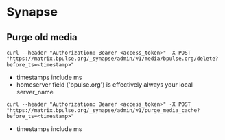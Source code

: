 # Synapse

## Purge old media

`curl --header "Authorization: Bearer <access_token>" -X POST "https://matrix.bpulse.org/_synapse/admin/v1/media/bpulse.org/delete?before_ts=<timestamp>"`

- timestamps include ms
- homeserver field ('bpulse.org') is effectively always your local server_name

`curl --header "Authorization: Bearer <access_token>" -X POST "https://matrix.bpulse.org/_synapse/admin/v1/purge_media_cache?before_ts=<timestamp>"`

- timestamps include ms
